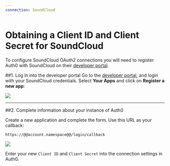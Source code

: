 ```yaml
---
connection: SoundCloud
---
```


# Obtaining a Client ID and Client Secret for SoundCloud

To configure SoundCloud OAuth2 connections you will need to register Auth0 with SoundCloud on their [developer portal](http://developers.soundcloud.com/).

##1. Log in into the developer portal
Go to the [developer portal](http://developers.soundcloud.com/), and login with your SoundCloud credentials. Select __Your Apps__ and click on __Register a new app__:

![](@@env.MEDIA_URL@@/articles/connections/social/soundcloud/soundcloud-devportal-1.png)

---

##2. Complete information about your instance of Auth0

Create a new application and complete the form. Use this URL as your callback:

	https://@@account.namespace@@/login/callback

![](@@env.MEDIA_URL@@/articles/connections/social/soundcloud/soundcloud-devportal-2.png)

Enter your new `Client ID` and `Client Secret` into the connection settings in Auth0.
